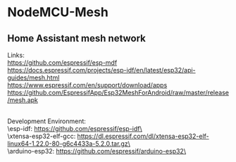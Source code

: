 # NodeMCU-Mesh

## Home Assistant mesh network

Links:<br>
https://github.com/espressif/esp-mdf<br>
https://docs.espressif.com/projects/esp-idf/en/latest/esp32/api-guides/mesh.html</br>
https://www.espressif.com/en/support/download/apps<br>
https://github.com/EspressifApp/Esp32MeshForAndroid/raw/master/release/mesh.apk<br>
<br>

Development Environment:<br>
\esp-idf:	  			      https://github.com/espressif/esp-idf\<br>
\xtensa-esp32-elf-gcc:	https://dl.espressif.com/dl/xtensa-esp32-elf-linux64-1.22.0-80-g6c4433a-5.2.0.tar.gz\<br>
\arduino-esp32: 			  https://github.com/espressif/arduino-esp32\<br>
